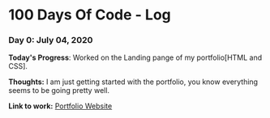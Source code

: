 # 100 Days Of Code - Log

### Day 0: July 04, 2020 

**Today's Progress**: Worked on the Landing pange of my portfolio[HTML and CSS].

**Thoughts:** I am just getting started with the portfolio, you know everything seems to be going  pretty well.

**Link to work:** [Portfolio Website](https://isaacpitwa.netlify.app/)


